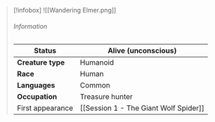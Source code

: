 >[!infobox]
> ![[Wandering Elmer.png]]  
> ###### Information 
> Status | Alive (unconscious) |  
> ---|---|
>| **Creature type** | Humanoid |
>| **Race** | Human |  
>| **Languages** | Common |  
>| **Occupation** | Treasure hunter |  
>| First appearance | [[Session 1 - The Giant Wolf Spider]] |

